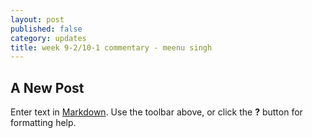 ```yaml
---
layout: post
published: false
category: updates
title: week 9-2/10-1 commentary - meenu singh
---
```

## A New Post

Enter text in [Markdown](http://daringfireball.net/projects/markdown/). Use the toolbar above, or click the **?** button for formatting help.
